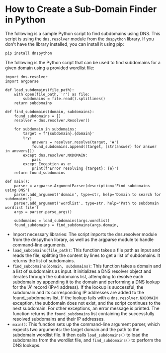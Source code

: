 # How to Create a Sub-Domain Finder in Python

The following is a sample Python script to find subdomains using DNS. This script is using the `dns.resolver` module from the `dnspython` library. If you don't have the library installed, you can install it using pip:

```
pip install dnspython
```

The following is the Python script that can be used to find subdomains for a given domain using a provided wordlist file:

```
import dns.resolver
import argparse

def load_subdomains(file_path):
    with open(file_path, 'r') as file:
        subdomains = file.read().splitlines()
    return subdomains

def find_subdomains(domain, subdomains):
    found_subdomains = []
    resolver = dns.resolver.Resolver()

    for subdomain in subdomains:
        target = f'{subdomain}.{domain}'
        try:
            answers = resolver.resolve(target, 'A')
            found_subdomains.append((target, [str(answer) for answer in answers]))
        except dns.resolver.NXDOMAIN:
            pass
        except Exception as e:
            print(f'Error resolving {target}: {e}')
    return found_subdomains

def main():
    parser = argparse.ArgumentParser(description='Find subdomains using DNS')
    parser.add_argument('domain', type=str, help='Domain to search for subdomains')
    parser.add_argument('wordlist', type=str, help='Path to subdomain wordlist file')
    args = parser.parse_args()

    subdomains = load_subdomains(args.wordlist)
    found_subdomains = find_subdomains(args.domain,
```


- Import necessary libraries: The script imports the dns.resolver module from the dnspython library, as well as the argparse module to handle command-line arguments.
- `load_subdomains(file_path)`: This function takes a file path as input and reads the file, splitting the content by lines to get a list of subdomains. It returns the list of subdomains.
- `find_subdomains(domain, subdomains)`: This function takes a domain and a list of subdomains as input. It initializes a DNS resolver object and iterates through the subdomains list, attempting to resolve each subdomain by appending it to the domain and performing a DNS lookup for the 'A' record (IPv4 address). If the lookup is successful, the subdomain and its corresponding IP addresses are added to the found_subdomains list. If the lookup fails with a `dns.resolver.NXDOMAIN` exception, the subdomain does not exist, and the script continues to the next subdomain. For other exceptions, an error message is printed. The function returns the `found_subdomains` list containing the successfully resolved subdomains and their IP addresses.
- `main()`: This function sets up the command-line argument parser, which expects two arguments: the target domain and the path to the subdomain wordlist file. It then calls `load_subdomains()` to load the subdomains from the wordlist file, and `find_subdomains()` to perform the DNS lookups.
